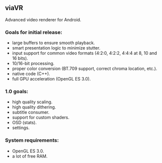 ## viaVR ##
Advanced video renderer for Android.

### Goals for initial release:
- large buffers to ensure smooth playback.
- smart presentation logic to minimize stutter.
- input support for common video formats (4:2:0, 4:2:2, 4:4:4 at 8, 10 and 16 bits).
- 10/16-bit processing.
- proper color conversion (BT.709 support, correct chroma location, etc.).
- native code (C++).
- full GPU acceleration (OpenGL ES 3.0).

### 1.0 goals:
- high quality scaling.
- high quality dithering.
- subtitle consumer.
- support for custom shaders.
- OSD (stats).
- settings.

### System requirements:
- OpenGL ES 3.0.
- a lot of free RAM.
